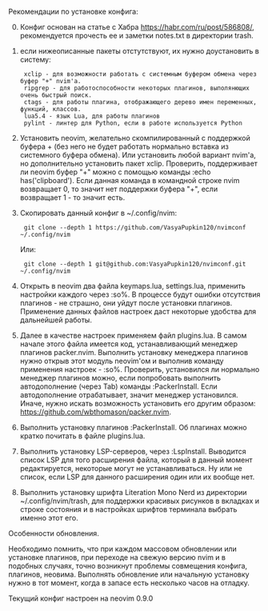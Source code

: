 Рекомендации по установке конфига:

0. Конфиг основан на статье с Хабра https://habr.com/ru/post/586808/, рекомендуется прочесть ее и заметки notes.txt в директории trash.

1. если нижеописанные пакеты отстутствуют, их нужно доустановить в систему:

        xclip - для возможности работать с системным буфером обмена через буфер "+" nvim'a.
        ripgrep - для работоспособности некоторых плагинов, выполянющих очень быстрый поиск.
        ctags - для работы плагина, отображающего дерево имен переменных, функций, классов.
        lua5.4 - язык Lua, для работы плагинов
        pylint - линтер для Python, если в работе используется Python

2. Установить neovim, желательно скомпилированный с поддержкой буфера + (без него не будет работать нормально вставка из системного буфера обмена). Или установить любой вариант nvim'a, но дополнительно установить пакет xclip. Проверить, поддерживает ли neovim буфер "+" можно с помощью команды :echo has('clipboard'). Если данная команда в командной строке nvim возвращает 0, то значит нет поддержки буфера "+", если возвращает 1 - то значит есть. 

3. Скопировать данный конфиг в ~/.config/nvim:

        git clone --depth 1 https://github.com/VasyaPupkin120/nvimconf ~/.config/nvim

    Или:

        git clone --depth 1 git@github.com:VasyaPupkin120/nvimconf.git ~/.config/nvim

4. Открыть в neovim два файла keymaps.lua, settings.lua, применить настройки каждого через :so%. В процессе будут ошибки отсутствия плагинов - не страшно, они уйдут после установки плагинов. Применение данных файлов настроек даст некоторые удобства для дальнейшей работы.

5. Далее в качестве настроек применяем файл plugins.lua. В самом начале этого файла имеется код, устанавливающий менеджер плагинов packer.nvim. Выполнить установку менеджера плагинов нужно открыв этот модуль neovim'ом и выполнив команду применения настроек - :so%. Проверить, установился ли нормально менеджер плагинов можно, если попробовать выполнить автодополнение (через Tab) команды :PackerInstall. Если автодополнение отрабатывает, значит менеджер установился. Иначе, нужно искать возможность установить его другим образом: https://github.com/wbthomason/packer.nvim.  

6. Выполнить установку плагинов :PackerInstall. Об плагинах можно кратко почитать в файле plugins.lua.

7. Выполнить установку LSP-серверов, через :LspInstall. Выводится список LSP для того расширения файла, который в данный момент редактируется, некоторые могут не устанавливаться. Ну или не список, если LSP для данного расширения один или их вообще нет. 

8. Выполнить установку шрифта Literation Mono Nerd из директории ~/.config/nvim/trash, для поддержки красивых рисунков в вкладках и строке состояния и в настройках шрифтов терминала выбрать именно этот его.


Особенности обновления.

Необходимо помнить, что при каждом массовом обновлении или установке плагинов, при переходе на свежую версию nvim и в подобных случаях, точно возникнут проблемы совмещения конфига, плагинов, неовима. Выполнять обновление или начальную установку нужно в тот момент, когда в запасе есть несколько часов на отладку.

Текущий конфиг настроен на neovim 0.9.0
